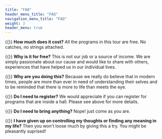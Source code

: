 ```yaml
---
title: "FAQ"
header_menu_title: "FAQ"
navigation_menu_title: "FAQ"
weight: 3
header_menu: true
---
```


{{<icon class="fa fa-question-circle">}}&nbsp;**How much does it cost?** All the programs in this tour are free. No catches, no strings attached.

{{<icon class="fa fa-question-circle">}}&nbsp;**Why is it for free?** This is not our job or a source of income. We are simply passionate about our cause
and would like to share with others, experiences that have helped us in our individual lives.

{{<icon class="fa fa-question-circle">}}&nbsp;**Why are you doing this?** Because we really do believe that in modern times, people are more than ever in
need of understanding their selves and to be reminded that there is more to life than meets the eye.

{{<icon class="fa fa-question-circle">}}&nbsp;**Do I need to register?** We would appreciate if you can register for programs that are inside a hall.
Please see above for more details.

{{<icon class="fa fa-question-circle">}}&nbsp;**Do I need to bring anything?** Nope! just come as you are.

{{<icon class="fa fa-question-circle">}}&nbsp;**I have given up on controlling my thoughts or finding any meaning in my life?** Then you won't loose much
by giving this a try. You might be pleasantly suprised!
